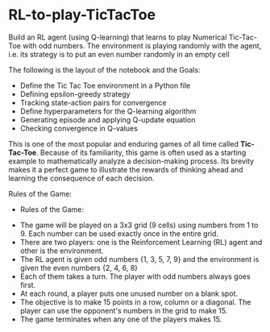 # RL-to-play-TicTacToe
Build an RL agent (using Q-learning) that learns to play Numerical Tic-Tac-Toe with odd numbers. The environment is playing randomly with the agent, i.e. its strategy is to put an even number randomly in an empty cell

The following is the layout of the notebook and the Goals:

* Define the Tic Tac Toe environment in a Python file
* Defining epsilon-greedy strategy
* Tracking state-action pairs for convergence
* Define hyperparameters for the Q-learning algorithm
* Generating episode and applying Q-update equation
* Checking convergence in Q-values

This is one of the most popular and enduring games of all time called **Tic-Tac-Toe**. Because of its familiarity, this game is often used as a starting example to mathematically analyze a decision-making process. Its brevity makes it a perfect game to illustrate the rewards of thinking ahead and learning the consequence of each decision.

Rules of the Game:
* Rules of the Game:
- The game will be played on a 3x3 grid (9 cells) using numbers from 1 to 9. Each number can be used exactly once in the entire grid.
- There are two players: one is the Reinforcement Learning (RL) agent and other is the environment.
- The RL agent is given odd numbers {1, 3, 5, 7, 9} and the environment is given the even numbers {2, 4, 6, 8}
- Each of them takes a turn. The player with odd numbers always goes first.
- At each round, a player puts one unused number on a blank spot.
- The objective is to make 15 points in a row, column or a diagonal. The player can use the opponent's numbers in the grid to make 15.
- The game terminates when any one of the players makes 15.
